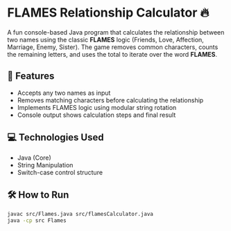 # FLAMES Relationship Calculator 🔥

A fun console-based Java program that calculates the relationship between two names using the classic **FLAMES** logic (Friends, Love, Affection, Marriage, Enemy, Sister). The game removes common characters, counts the remaining letters, and uses the total to iterate over the word **FLAMES**.

## 🚀 Features
- Accepts any two names as input
- Removes matching characters before calculating the relationship
- Implements FLAMES logic using modular string rotation
- Console output shows calculation steps and final result

## 💻 Technologies Used
- Java (Core)
- String Manipulation
- Switch-case control structure

## 🛠 How to Run
```bash
javac src/Flames.java src/flamesCalculator.java
java -cp src Flames
